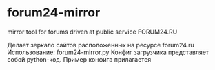 forum24-mirror
==============

mirror tool for forums driven at public service FORUM24.RU 

Делает зеркало сайтов расположенных на ресурсе forum24.ru
Использование: forum24-mirror.py <site-config>
Конфиг загрузчика представляет собой python-код.
Пример конфига прилагается
